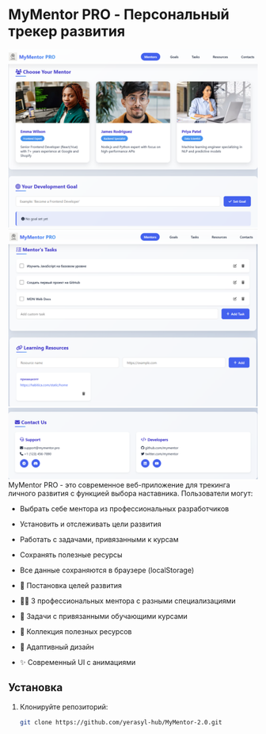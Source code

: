 # MyMentor PRO - Персональный трекер развития

![MyMentor Screenshot](./img/screenshot1.png)
![MyMentor Screenshot](./img/screenshot2.png)
![MyMentor Screenshot](./img/screenshot3.png)
MyMentor PRO - это современное веб-приложение для трекинга личного развития с функцией выбора наставника. Пользователи могут:

- Выбрать себе ментора из профессиональных разработчиков
- Установить и отслеживать цели развития
- Работать с задачами, привязанными к курсам
- Сохранять полезные ресурсы
- Все данные сохраняются в браузере (localStorage)

- 🎯 Постановка целей развития
- 👨‍💻 3 профессиональных ментора с разными специализациями
- 📝 Задачи с привязанными обучающими курсами
- 🔗 Коллекция полезных ресурсов
- 📱 Адаптивный дизайн
- ✨ Современный UI с анимациями

## Установка
1. Клонируйте репозиторий:
   ```bash
   git clone https://github.com/yerasyl-hub/MyMentor-2.0.git